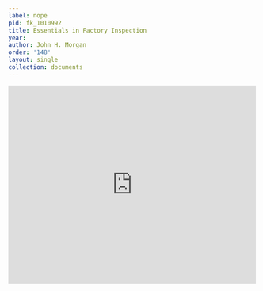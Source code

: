 ```yaml
---
label: nope
pid: fk_1010992
title: Essentials in Factory Inspection
year:
author: John H. Morgan
order: '148'
layout: single
collection: documents
---
```

<iframe src="https://northwestern.app.box.com/embed/s/82t3fafgu82syppxmgzhr26vhf9y53va?sortColumn=date&view=list" width="500" height="400" frameborder="0" allowfullscreen webkitallowfullscreen msallowfullscreen></iframe>
